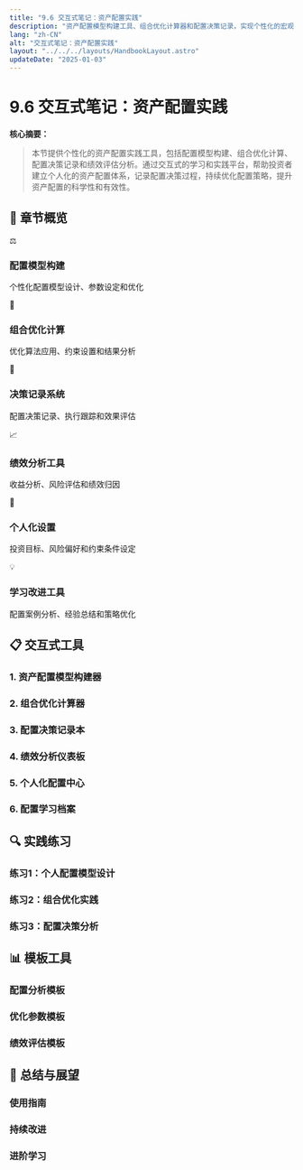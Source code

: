 ```yaml
---
title: "9.6 交互式笔记：资产配置实践"
description: "资产配置模型构建工具、组合优化计算器和配置决策记录，实现个性化的宏观驱动资产配置管理"
lang: "zh-CN"
alt: "交互式笔记：资产配置实践"
layout: "../../../layouts/HandbookLayout.astro"
updateDate: "2025-01-03"
---
```


# 9.6 交互式笔记：资产配置实践

**核心摘要：**
> 
> 本节提供个性化的资产配置实践工具，包括配置模型构建、组合优化计算、配置决策记录和绩效评估分析。通过交互式的学习和实践平台，帮助投资者建立个人化的资产配置体系，记录配置决策过程，持续优化配置策略，提升资产配置的科学性和有效性。

## 📖 章节概览

<div class="chapter-overview">
  <div class="overview-grid">
    <div class="overview-item">
      <div class="card-icon">⚖️</div>
      <h3>配置模型构建</h3>
      <p>个性化配置模型设计、参数设定和优化</p>
    </div>
    <div class="overview-item">
      <div class="card-icon">🧮</div>
      <h3>组合优化计算</h3>
      <p>优化算法应用、约束设置和结果分析</p>
    </div>
    <div class="overview-item">
      <div class="card-icon">📝</div>
      <h3>决策记录系统</h3>
      <p>配置决策记录、执行跟踪和效果评估</p>
    </div>
    <div class="overview-item">
      <div class="card-icon">📈</div>
      <h3>绩效分析工具</h3>
      <p>收益分析、风险评估和绩效归因</p>
    </div>
    <div class="overview-item">
      <div class="card-icon">🎯</div>
      <h3>个人化设置</h3>
      <p>投资目标、风险偏好和约束条件设定</p>
    </div>
    <div class="overview-item">
      <div class="card-icon">💡</div>
      <h3>学习改进工具</h3>
      <p>配置案例分析、经验总结和策略优化</p>
    </div>
  </div>
</div>

## 📋 交互式工具

### 1. 资产配置模型构建器
<!-- 占位符：可定制的配置模型设计和参数设置工具 -->

### 2. 组合优化计算器
<!-- 占位符：多种优化算法的应用和结果比较工具 -->

### 3. 配置决策记录本
<!-- 占位符：配置决策记录、执行跟踪和效果评估工具 -->

### 4. 绩效分析仪表板
<!-- 占位符：收益风险分析、绩效归因和比较工具 -->

### 5. 个人化配置中心
<!-- 占位符：投资目标、风险偏好和约束条件设置 -->

### 6. 配置学习档案
<!-- 占位符：配置案例收集、经验总结和学习进度跟踪 -->

## 🔍 实践练习

### 练习1：个人配置模型设计
<!-- 占位符：设计个人化的资产配置模型 -->

### 练习2：组合优化实践
<!-- 占位符：使用优化工具构建最优组合 -->

### 练习3：配置决策分析
<!-- 占位符：记录和分析个人的配置决策过程 -->

## 📊 模板工具

### 配置分析模板
<!-- 占位符：标准化的配置分析记录模板 -->

### 优化参数模板
<!-- 占位符：常用的优化参数设置模板 -->

### 绩效评估模板
<!-- 占位符：配置绩效评估和分析模板 -->

## 🎯 总结与展望

### 使用指南
<!-- 占位符：交互式工具的使用方法和最佳实践 -->

### 持续改进
<!-- 占位符：个人配置体系的持续优化建议 -->

### 进阶学习
<!-- 占位符：资产配置技能的进阶学习路径和资源 --> 